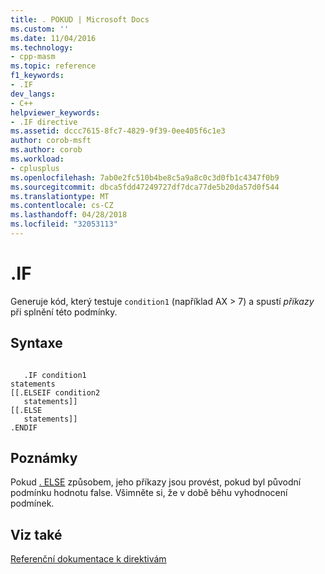 ```yaml
---
title: . POKUD | Microsoft Docs
ms.custom: ''
ms.date: 11/04/2016
ms.technology:
- cpp-masm
ms.topic: reference
f1_keywords:
- .IF
dev_langs:
- C++
helpviewer_keywords:
- .IF directive
ms.assetid: dccc7615-8fc7-4829-9f39-0ee405f6c1e3
author: corob-msft
ms.author: corob
ms.workload:
- cplusplus
ms.openlocfilehash: 7ab0e2fc510b4be8c5a9a8c0c3d0fb1c4347f0b9
ms.sourcegitcommit: dbca5fdd47249727df7dca77de5b20da57d0f544
ms.translationtype: MT
ms.contentlocale: cs-CZ
ms.lasthandoff: 04/28/2018
ms.locfileid: "32053113"
---
```

# <a name="if"></a>.IF
Generuje kód, který testuje `condition1` (například AX > 7) a spustí *příkazy* při splnění této podmínky.  
  
## <a name="syntax"></a>Syntaxe  
  
```  
  
   .IF condition1   
statements  
[[.ELSEIF condition2   
   statements]]  
[[.ELSE  
   statements]]  
.ENDIF  
```  
  
## <a name="remarks"></a>Poznámky  
 Pokud [. ELSE](../../assembler/masm/dot-else.md) způsobem, jeho příkazy jsou provést, pokud byl původní podmínku hodnotu false. Všimněte si, že v době běhu vyhodnocení podmínek.  
  
## <a name="see-also"></a>Viz také  
 [Referenční dokumentace k direktivám](../../assembler/masm/directives-reference.md)